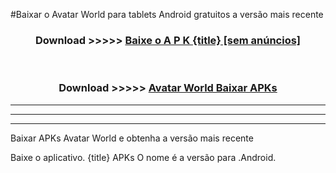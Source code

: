 #Baixar o Avatar World   para tablets Android gratuitos a versão mais recente


<div align="center">
<h3>Download >>>>> <a href="https://pt-web.web.app/?pt= {title}">Baixe o A P K {title} [sem anúncios]</a></h3><br>

<h3>Download >>>>> <a href="https://pt-web.web.app/?pt= {title}">Avatar World  Baixar APKs</a></h3>
</div>

----------------------------------------------------------

----------------------------------------------------------

----------------------------------------------------------

Baixar APKs Avatar World  e obtenha a versão mais recente

Baixe o aplicativo. {title} APKs O nome é a versão para .Android.



